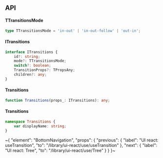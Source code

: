 

## API

#### TTransitionsMode

```ts
type TTransitionsMode = 'in-out' | 'in-out-follow' | 'out-in';
```

#### ITransitions

```ts
interface ITransitions {
    id?: string;
    mode?: TTransitionsMode;
    switch?: boolean;
    TransitionProps?: TPropsAny;
    children?: any;
}
```

#### Transitions

```ts
function Transitions(props_: ITransitions): any;
```

#### Transitions

```ts
namespace Transitions {
    var displayName: string;
}
```


~{
  "element": "BottomNavigation",
  "props": {
    "previous": {
      "label": "UI react: useTransition",
      "to": "/library/ui-react/use/useTransition"
    },
    "next": {
      "label": "UI react: Tree",
      "to": "/library/ui-react/use/Tree"
    }
  }
}~
